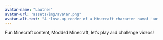 ```yaml
---
avatar-name: "Lautner"
avatar-url: "assets/img/avatar.png"
avatar-alt-text: "A close-up render of a Minecraft character named Lautner with a friendly, smiling expression. Lautner has a medium tan skin tone, brown eyes with white glints, and dark, straight eyebrows. The mouth is open in a small smile, showing a hint of white teeth. A neatly groomed square beard frames the lower half of the face. Black hair covers the top of the head in a rectangular shape. Lautner is wearing a dark shirt or jacket. The background is a soft gradient, fading from purple to light blue, adding a calm, inviting feel."
---
```


Fun Minecraft content, Modded Minecraft, let's play and challenge videos!